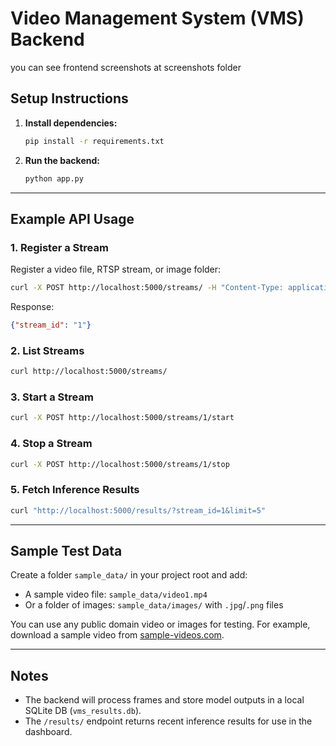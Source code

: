 # Video Management System (VMS) Backend
 you can see frontend screenshots at screenshots folder
## Setup Instructions

1. **Install dependencies:**
   ```bash
   pip install -r requirements.txt
   ```

2. **Run the backend:**
   ```bash
   python app.py
   ```

---

## Example API Usage

### 1. Register a Stream
Register a video file, RTSP stream, or image folder:
```bash
curl -X POST http://localhost:5000/streams/ -H "Content-Type: application/json" -d '{"url": "./sample_data/video1.mp4"}'
```
Response:
```json
{"stream_id": "1"}
```

### 2. List Streams
```bash
curl http://localhost:5000/streams/
```

### 3. Start a Stream
```bash
curl -X POST http://localhost:5000/streams/1/start
```

### 4. Stop a Stream
```bash
curl -X POST http://localhost:5000/streams/1/stop
```

### 5. Fetch Inference Results
```bash
curl "http://localhost:5000/results/?stream_id=1&limit=5"
```

---

## Sample Test Data

Create a folder `sample_data/` in your project root and add:
- A sample video file: `sample_data/video1.mp4`
- Or a folder of images: `sample_data/images/` with `.jpg`/`.png` files

You can use any public domain video or images for testing. For example, download a sample video from [sample-videos.com](https://sample-videos.com/).

---

## Notes
- The backend will process frames and store model outputs in a local SQLite DB (`vms_results.db`).
- The `/results/` endpoint returns recent inference results for use in the dashboard. 